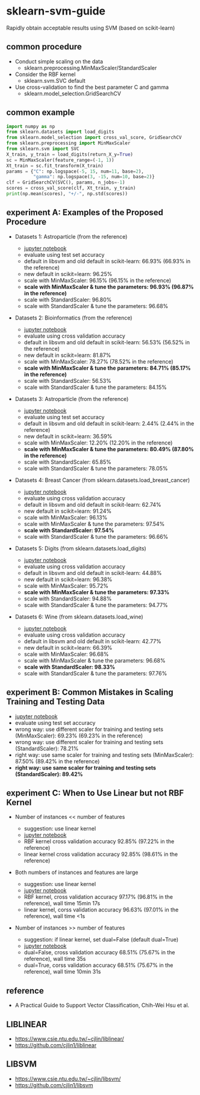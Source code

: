 # sklearn-svm-guide
Rapidly obtain acceptable results using SVM (based on scikit-learn)

## common procedure

- Conduct simple scaling on the data
  * sklearn.preprocessing.MinMaxScaler/StandardScaler
- Consider the RBF kernel
  * sklearn.svm.SVC default
- Use cross-validation to find the best parameter C and gamma   
  * sklearn.model_selection.GridSearchCV

## common example

```python
import numpy as np
from sklearn.datasets import load_digits
from sklearn.model_selection import cross_val_score, GridSearchCV
from sklearn.preprocessing import MinMaxScaler
from sklearn.svm import SVC
X_train, y_train = load_digits(return_X_y=True)
sc = MinMaxScaler(feature_range=(-1, 1))
Xt_train = sc.fit_transform(X_train)
params = {"C": np.logspace(-5, 15, num=11, base=2),
          "gamma": np.logspace(3, -15, num=10, base=2)}
clf = GridSearchCV(SVC(), params, n_jobs=-1)
scores = cross_val_score(clf, Xt_train, y_train)
print(np.mean(scores), "+/-", np.std(scores))
```

## experiment A: Examples of the Proposed Procedure

- Datasets 1: Astroparticle (from the reference)
  * [jupyter notebook](https://nbviewer.jupyter.org/github/qinhanmin2014/sklearn-svm-guide/blob/master/A1_Astroparticle_Physics.ipynb)
  *  evaluate using test set accuracy
  *  default in libsvm and old default in scikit-learn: 66.93% (66.93% in the reference)
  *  new default in scikit=learn: 96.25%
  *  scale with MinMaxScaler: 96.15% (96.15% in the reference)
  *  **scale with MinMaxScaler & tune the parameters: 96.93% (96.87% in the reference)**
  *  scale with StandardScaler: 96.80%
  *  scale with StandardScaler & tune the parameters: 96.68%

- Datasets 2: Bioinformatics (from the reference)
  * [jupyter notebook](https://nbviewer.jupyter.org/github/qinhanmin2014/sklearn-svm-guide/blob/master/A2_Bioinformatics.ipynb)
  *  evaluate using cross validation accuracy
  *  default in libsvm and old default in scikit-learn: 56.53% (56.52% in the reference)
  *  new default in scikit=learn: 81.87%
  *  scale with MinMaxScaler: 78.27% (78.52% in the reference)
  *  **scale with MinMaxScaler & tune the parameters: 84.71% (85.17% in the reference)**
  *  scale with StandardScaler: 56.53%
  *  scale with StandardScaler & tune the parameters: 84.15%

- Datasets 3: Astroparticle (from the reference)
  * [jupyter notebook](https://nbviewer.jupyter.org/github/qinhanmin2014/sklearn-svm-guide/blob/master/A3_Vehicle.ipynb)
  *  evaluate using test set accuracy
  *  default in libsvm and old default in scikit-learn: 2.44% (2.44% in the reference)
  *  new default in scikit=learn: 36.59%
  *  scale with MinMaxScaler: 12.20% (12.20% in the reference)
  *  **scale with MinMaxScaler & tune the parameters: 80.49% (87.80% in the reference)**
  *  scale with StandardScaler: 65.85%
  *  scale with StandardScaler & tune the parameters: 78.05%

- Datasets 4: Breast Cancer (from sklearn.datasets.load_breast_cancer)
  * [jupyter notebook](https://nbviewer.jupyter.org/github/qinhanmin2014/sklearn-svm-guide/blob/master/AX_Breast_Cancer.ipynb)
  *  evaluate using cross validation accuracy
  *  default in libsvm and old default in scikit-learn: 62.74%
  *  new default in scikit=learn: 91.24%
  *  scale with MinMaxScaler: 96.13%
  *  scale with MinMaxScaler & tune the parameters: 97.54%
  *  **scale with StandardScaler: 97.54%**
  *  scale with StandardScaler & tune the parameters: 96.66%

- Datasets 5: Digits (from sklearn.datasets.load_digits)
  * [jupyter notebook](https://nbviewer.jupyter.org/github/qinhanmin2014/sklearn-svm-guide/blob/master/AX_Digits.ipynb)
  *  evaluate using cross validation accuracy
  *  default in libsvm and old default in scikit-learn: 44.88%
  *  new default in scikit=learn: 96.38%
  *  scale with MinMaxScaler: 95.72%
  *  **scale with MinMaxScaler & tune the parameters: 97.33%**
  *  scale with StandardScaler: 94.88%
  *  scale with StandardScaler & tune the parameters: 94.77%

- Datasets 6: Wine (from sklearn.datasets.load_wine)
  * [jupyter notebook](https://nbviewer.jupyter.org/github/qinhanmin2014/sklearn-svm-guide/blob/master/AX_Wine.ipynb)
  *  evaluate using cross validation accuracy
  *  default in libsvm and old default in scikit-learn: 42.77%
  *  new default in scikit=learn: 66.39%
  *  scale with MinMaxScaler: 96.68%
  *  scale with MinMaxScaler & tune the parameters: 96.68%
  *  **scale with StandardScaler: 98.33%**
  *  scale with StandardScaler & tune the parameters: 97.76%

## experiment B: Common Mistakes in Scaling Training and Testing Data
  * [jupyter notebook](https://nbviewer.jupyter.org/github/qinhanmin2014/sklearn-svm-guide/blob/master/B_Common_Mistakes_in_Scaling.ipynb)
  *  evaluate using test set accuracy
  * wrong way: use different scaler for training and testing sets (MinMaxScaler): 69.23% (69.23% in the reference)
  * wrong way: use different scaler for training and testing sets (StandardScaler): 78.21%
  * right way: use same scaler for training and testing sets (MinMaxScaler): 87.50% (89.42% in the reference)
  * **right way: use same scaler for training and testing sets (StandardScaler): 89.42%**

## experiment C: When to Use Linear but not RBF Kernel

- Number of instances << number of features
  * suggestion: use linear kernel
  * [jupyter notebook](https://nbviewer.jupyter.org/github/qinhanmin2014/sklearn-svm-guide/blob/master/C1_Linear_not_RBF_Kernel.ipynb)
  * RBF kernel cross validation accuracy 92.85% (97.22% in the reference)
  * linear kernel cross validation accuracy 92.85% (98.61% in the reference)

- Both numbers of instances and features are large
  * suggestion: use linear kernel
  * [jupyter notebook](https://nbviewer.jupyter.org/github/qinhanmin2014/sklearn-svm-guide/blob/master/C2_Linear_not_RBF_Kernel.ipynb)
  * RBF kernel, cross validation accuracy 97.17% (96.81% in the reference), wall time 15min 17s
  * linear kernel, corss validation accuracy 96.63% (97.01% in the reference), wall time <1s

- Number of instances >> number of features
  * suggestion: if linear kernel, set dual=False (default dual=True)
  * [jupyter notebook](https://nbviewer.jupyter.org/github/qinhanmin2014/sklearn-svm-guide/blob/master/C3_Linear_not_RBF_Kernel.ipynb)
  * dual=False, cross validation accuracy 68.51% (75.67% in the reference), wall time 35s
  * dual=True, corss validation accuracy 68.51% (75.67% in the reference), wall time 10min 31s

## reference

- A Practical Guide to Support Vector Classification, Chih-Wei Hsu et al.

## LIBLINEAR

- https://www.csie.ntu.edu.tw/~cjlin/liblinear/
- https://github.com/cjlin1/liblinear

## LIBSVM

- https://www.csie.ntu.edu.tw/~cjlin/libsvm/
- https://github.com/cjlin1/libsvm
